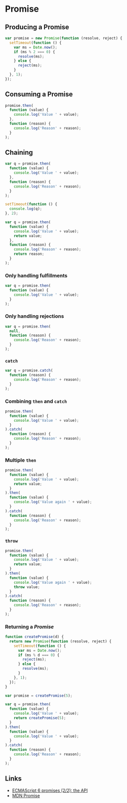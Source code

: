 # Promise

## Producing a Promise

```js
var promise = new Promise(function (resolve, reject) {
  setTimeout(function () {
    var ms = Date.now();
    if (ms % 2 === 0) {
      resolve(ms);
    } else {
      reject(ms);
    }
  }, 1);
});
```

## Consuming a Promise

```js
promise.then(
  function (value) {
    console.log('Value ' + value);
  },
  function (reason) {
    console.log('Reason' + reason);
  }
);
```

## Chaining

```js
var q = promise.then(
  function (value) {
    console.log('Value ' + value);
  },
  function (reason) {
    console.log('Reason' + reason);
  }
);

setTimeout(function () {
  console.log(q);
}, 2);
```

```js
var q = promise.then(
  function (value) {
    console.log('Value ' + value);
    return value;
  },
  function (reason) {
    console.log('Reason' + reason);
    return reason;
  }
);
```

### Only handling fulfillments

```js
var q = promise.then(
  function (value) {
    console.log('Value ' + value);
  }
);
```

### Only handling rejections

```js
var q = promise.then(
  null,
  function (reason) {
    console.log('Reason' + reason);
  }
);
```

### `catch`

```js
var q = promise.catch(
  function (reason) {
    console.log('Reason' + reason);
  }
);
```

### Combining `then` and `catch`

```js
promise.then(
  function (value) {
    console.log('Value ' + value);
  }
).catch(
  function (reason) {
    console.log('Reason' + reason);
  }
);
```

### Multiple `then`

```js
promise.then(
  function (value) {
    console.log('Value ' + value);
    return value;
  }
).then(
  function (value) {
    console.log('Value again ' + value);
  }
).catch(
  function (reason) {
    console.log('Reason' + reason);
  }
);
```

### `throw`

```js
promise.then(
  function (value) {
    console.log('Value ' + value);
    return value;
  }
).then(
  function (value) {
    console.log('Value again ' + value);
    throw value;
  }
).catch(
  function (reason) {
    console.log('Reason' + reason);
  }
);
```

### Returning a *Promise*

```js
function createPromise(d) {
  return new Promise(function (resolve, reject) {
    setTimeout(function () {
      var ms = Date.now();
      if (ms % d === 0) {
        reject(ms);
      } else {
        resolve(ms);
      }
    }, 1);
  });
}

var promise = createPromise(5);

var q = promise.then(
  function (value) {
    console.log('Value ' + value);
    return createPromise(5);
  }
).then(
  function (value) {
    console.log('Value ' + value);
  }
).catch(
  function (reason) {
    console.log('Reason' + reason);
  }
);
```

## Links

- [ECMAScript 6 promises (2/2): the API](http://www.2ality.com/2014/10/es6-promises-api.html)
- [MDN Promise](https://developer.mozilla.org/en-US/docs/Web/JavaScript/Reference/Global_Objects/Promise)
